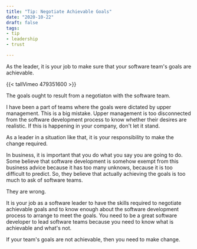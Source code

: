 ```yaml
---
title: "Tip: Negotiate Achievable Goals"
date: "2020-10-22"
draft: false
tags:
- tip
- leadership
- trust

---
```



As the leader, it is your job to make sure that your software team's goals are
achievable.


<!--more-->

{{< tallVimeo 479351600 >}}

The goals ought to result from a negotiaton with the software team.

I have been a part of teams where the goals were dictated by upper management.
This is a big mistake. Upper management is too disconnected from the software
development process to know whether their desires are realistic. If this is
happening in your company, don't let it stand.

As a leader in a situation like that, it is your responsibility to make the
change required.

In business, it is important that you do what you say you are going to do.
Some believe that software development is somehow exempt from this business
advice because it has too many unknows, because it is too difficult to predict.
So, they believe that actually achieving the goals is too much to ask of
software teams.

They are wrong.

It is your job as a software leader to have the skills required to negotiate
achievable goals and to know enough about the software development process to
arrange to meet the goals. You need to be a great software developer to lead
software teams because you need to know what is achievable and what's not.

If your team's goals are not achievable, then you need to make change.

